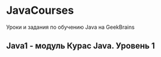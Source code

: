 # JavaCourses
Уроки и задания по обучению Java на GeekBrains

<h2> Java1 - модуль Курас Java. Уровень 1</h2>

